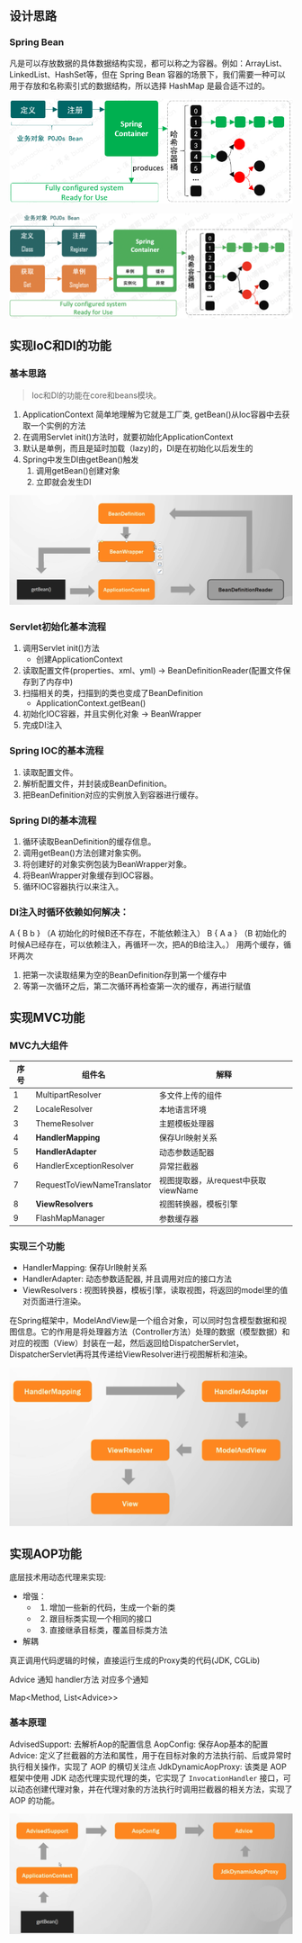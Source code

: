 ## 设计思路

### Spring Bean

凡是可以存放数据的具体数据结构实现，都可以称之为容器。例如：ArrayList、LinkedList、HashSet等，但在 Spring Bean 容器的场景下，我们需要一种可以用于存放和名称索引式的数据结构，所以选择 HashMap 是最合适不过的。

![](../youdaonote-images/Pasted%20image%2020230714093237.png)

![](../youdaonote-images/Pasted%20image%2020230714093825.png)





## 实现IoC和DI的功能

###  基本思路
> Ioc和DI的功能在core和beans模块。

1. ApplicationContext 简单地理解为它就是工厂类, getBean()从Ioc容器中去获取一个实例的方法
2. 在调用Servlet init()方法时，就要初始化ApplicationContext
3. 默认是单例，而且是延时加载（lazy)的，DI是在初始化以后发生的
4. Spring中发生DI由getBean()触发
	1. 调用getBean()创建对象
	2. 立即就会发生DI

![](../youdaonote-images/Pasted%20image%2020230623171938.png)

### Servlet初始化基本流程
1. 调用Servlet init()方法
	- 创建ApplicationContext
2. 读取配置文件(properties、xml、yml) -> BeanDefinitionReader(配置文件保存到了内存中)
3. 扫描相关的类，扫描到的类也变成了BeanDefinition
	- ApplicationContext.getBean()
4. 初始化IOC容器，并且实例化对象 -> BeanWrapper
5. 完成DI注入

### Spring IOC的基本流程

1. 读取配置文件。
2. 解析配置文件，并封装成BeanDefinition。
3. 把BeanDefinition对应的实例放入到容器进行缓存。

### Spring DI的基本流程
1. 循环读取BeanDefinition的缓存信息。
2. 调用getBean()方法创建对象实例。
3. 将创建好的对象实例包装为BeanWrapper对象。
4. 将BeanWrapper对象缓存到IOC容器。
5. 循环IOC容器执行以来注入。

### DI注入时循环依赖如何解决：
A { B b } （A 初始化的时候B还不存在，不能依赖注入）
B { A a } （B 初始化的时候A已经存在，可以依赖注入，再循环一次，把A的B给注入。）
用两个缓存，循环两次
1. 把第一次读取结果为空的BeanDefinition存到第一个缓存中
2. 等第一次循环之后，第二次循环再检查第一次的缓存，再进行赋值

## 实现MVC功能

### MVC九大组件

| 序号 | 组件名                      | 解释                                |
| ---- | --------------------------- | ----------------------------------- |
| 1    | MultipartResolver           | 多文件上传的组件                    |
| 2    | LocaleResolver              | 本地语言环境                        |
| 3    | ThemeResolver               | 主题模板处理器                      |
| 4    | **HandlerMapping**              | 保存Url映射关系                     |
| 5    | **HandlerAdapter**              | 动态参数适配器                      |
| 6    | HandlerExceptionResolver    | 异常拦截器                          |
| 7    | RequestToViewNameTranslator | 视图提取器，从request中获取viewName |
| 8    | **ViewResolvers**               | 视图转换器，模板引擎                |
| 9    | FlashMapManager             | 参数缓存器                          | 

### 实现三个功能
- HandlerMapping: 保存Url映射关系
- HandlerAdapter: 动态参数适配器, 并且调用对应的接口方法
- ViewResolvers : 视图转换器，模板引擎，读取视图，将返回的model里的值对页面进行渲染。

在Spring框架中，ModelAndView是一个组合对象，可以同时包含模型数据和视图信息。它的作用是将处理器方法（Controller方法）处理的数据（模型数据）和对应的视图（View）封装在一起，然后返回给DispatcherServlet，DispatcherServlet再将其传递给ViewResolver进行视图解析和渲染。

![](../youdaonote-images/Pasted%20image%2020230624230026.png)


## 实现AOP功能

底层技术用动态代理来实现:
- 增强：
	- 1. 增加一些新的代码，生成一个新的类
	- 2. 跟目标类实现一个相同的接口
	- 3. 直接继承目标类，覆盖目标类方法
- 解耦

真正调用代码逻辑的时候，直接运行生成的Proxy类的代码(JDK, CGLib)

Advice 通知
handler方法 对应多个通知

Map\<Method, List\<Advice\>\>

### 基本原理

AdvisedSupport: 去解析Aop的配置信息
AopConfig: 保存Aop基本的配置
Advice: 定义了拦截器的方法和属性，用于在目标对象的方法执行前、后或异常时执行相关操作，实现了 AOP 的横切关注点
JdkDynamicAopProxy: 该类是 AOP 框架中使用 JDK 动态代理实现代理的类，它实现了 `InvocationHandler` 接口，可以动态创建代理对象，并在代理对象的方法执行时调用拦截器的相关方法，实现了 AOP 的功能。

![](../youdaonote-images/Pasted%20image%2020230627234735.png)